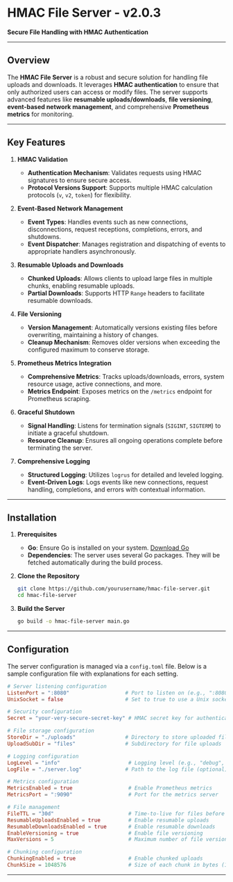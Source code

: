 
# HMAC File Server - v2.0.3

**Secure File Handling with HMAC Authentication**

---

## Overview

The **HMAC File Server** is a robust and secure solution for handling file uploads and downloads. It leverages **HMAC authentication** to ensure that only authorized users can access or modify files. The server supports advanced features like **resumable uploads/downloads**, **file versioning**, **event-based network management**, and comprehensive **Prometheus metrics** for monitoring.

---

## Key Features

1. **HMAC Validation**
    - **Authentication Mechanism**: Validates requests using HMAC signatures to ensure secure access.
    - **Protocol Versions Support**: Supports multiple HMAC calculation protocols (`v`, `v2`, `token`) for flexibility.

2. **Event-Based Network Management**
    - **Event Types**: Handles events such as new connections, disconnections, request receptions, completions, errors, and shutdowns.
    - **Event Dispatcher**: Manages registration and dispatching of events to appropriate handlers asynchronously.

3. **Resumable Uploads and Downloads**
    - **Chunked Uploads**: Allows clients to upload large files in multiple chunks, enabling resumable uploads.
    - **Partial Downloads**: Supports HTTP `Range` headers to facilitate resumable downloads.

4. **File Versioning**
    - **Version Management**: Automatically versions existing files before overwriting, maintaining a history of changes.
    - **Cleanup Mechanism**: Removes older versions when exceeding the configured maximum to conserve storage.

5. **Prometheus Metrics Integration**
    - **Comprehensive Metrics**: Tracks uploads/downloads, errors, system resource usage, active connections, and more.
    - **Metrics Endpoint**: Exposes metrics on the `/metrics` endpoint for Prometheus scraping.

6. **Graceful Shutdown**
    - **Signal Handling**: Listens for termination signals (`SIGINT`, `SIGTERM`) to initiate a graceful shutdown.
    - **Resource Cleanup**: Ensures all ongoing operations complete before terminating the server.

7. **Comprehensive Logging**
    - **Structured Logging**: Utilizes `logrus` for detailed and leveled logging.
    - **Event-Driven Logs**: Logs events like new connections, request handling, completions, and errors with contextual information.

---

## Installation

1. **Prerequisites**
    - **Go**: Ensure Go is installed on your system. [Download Go](https://golang.org/dl/)
    - **Dependencies**: The server uses several Go packages. They will be fetched automatically during the build process.

2. **Clone the Repository**

    ```bash
    git clone https://github.com/yourusername/hmac-file-server.git
    cd hmac-file-server
    ```

3. **Build the Server**

    ```bash
    go build -o hmac-file-server main.go
    ```

---

## Configuration

The server configuration is managed via a `config.toml` file. Below is a sample configuration file with explanations for each setting.

```toml
# Server listening configuration
ListenPort = ":8080"                  # Port to listen on (e.g., ":8080" for TCP)
UnixSocket = false                    # Set to true to use a Unix socket instead of TCP

# Security configuration
Secret = "your-very-secure-secret-key" # HMAC secret key for authentication

# File storage configuration
StoreDir = "./uploads"                # Directory to store uploaded files
UploadSubDir = "files"                # Subdirectory for file uploads

# Logging configuration
LogLevel = "info"                      # Logging level (e.g., "debug", "info", "warn", "error")
LogFile = "./server.log"              # Path to the log file (optional)

# Metrics configuration
MetricsEnabled = true                  # Enable Prometheus metrics
MetricsPort = ":9090"                  # Port for the metrics server

# File management
FileTTL = "30d"                        # Time-to-live for files before expiration (optional)
ResumableUploadsEnabled = true         # Enable resumable uploads
ResumableDownloadsEnabled = true       # Enable resumable downloads
EnableVersioning = true                # Enable file versioning
MaxVersions = 5                        # Maximum number of file versions to keep

# Chunking configuration
ChunkingEnabled = true                 # Enable chunked uploads
ChunkSize = 1048576                    # Size of each chunk in bytes (1MB)
```

---
